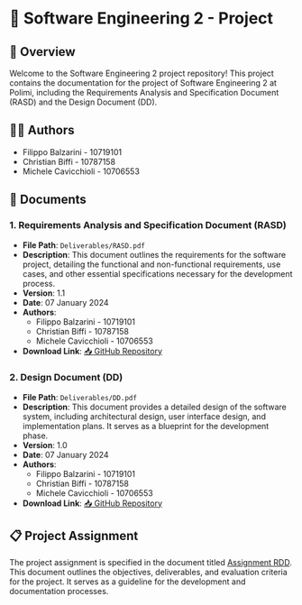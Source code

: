 # 🚀 Software Engineering 2 - Project

## 🌟 Overview

Welcome to the Software Engineering 2 project repository! 
This project contains the documentation for the project of Software Engineering 2 at Polimi, including the Requirements Analysis and Specification Document (RASD) and the Design Document (DD).


## 🧑‍💻 Authors

- Filippo Balzarini - 10719101
- Christian Biffi - 10787158
- Michele Cavicchioli - 10706553

## 📄 Documents

### 1. Requirements Analysis and Specification Document (RASD)

- **File Path**: `Deliverables/RASD.pdf`
- **Description**: This document outlines the requirements for the software project, detailing the functional and non-functional requirements, use cases, and other essential specifications necessary for the development process.
- **Version**: 1.1
- **Date**: 07 January 2024
- **Authors**: 
  - Filippo Balzarini - 10719101
  - Christian Biffi - 10787158
  - Michele Cavicchioli - 10706553
- **Download Link**: [📥 GitHub Repository](https://github.com/filomba01/BalzariniBiffiCavicchioli/tree/main/Deliverables/RASD.pdf)

### 2. Design Document (DD)

- **File Path**: `Deliverables/DD.pdf`
- **Description**: This document provides a detailed design of the software system, including architectural design, user interface design, and implementation plans. It serves as a blueprint for the development phase.
- **Version**: 1.0
- **Date**: 07 January 2024
- **Authors**: 
  - Filippo Balzarini - 10719101
  - Christian Biffi - 10787158
  - Michele Cavicchioli - 10706553
- **Download Link**: [📥 GitHub Repository](https://github.com/filomba01/SoftEng-2-RASD_DD_2023/tree/main/Deliverables/DD.pdf)

## 📋 Project Assignment

The project assignment is specified in the document titled [Assignment RDD](https://github.com/filomba01/SoftEng-2-RASD_DD_2023/tree/main/Deliverables/Assignment%20RDD%20AY%202023-2024.pdf). This document outlines the objectives, deliverables, and evaluation criteria for the project. It serves as a guideline for the development and documentation processes.
